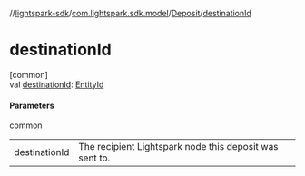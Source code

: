 //[lightspark-sdk](../../../index.md)/[com.lightspark.sdk.model](../index.md)/[Deposit](index.md)/[destinationId](destination-id.md)

# destinationId

[common]\
val [destinationId](destination-id.md): [EntityId](../-entity-id/index.md)

#### Parameters

common

| | |
|---|---|
| destinationId | The recipient Lightspark node this deposit was sent to. |
